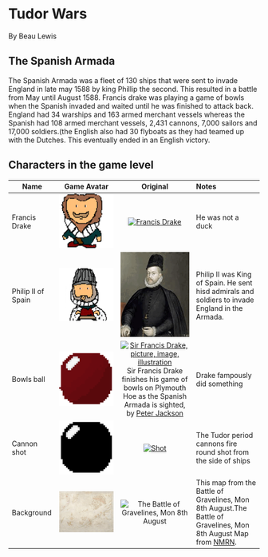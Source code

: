 # Tudor Wars

By Beau Lewis


## The Spanish Armada

The Spanish Armada was a fleet of 130 ships that were sent to invade England in late may 1588 by king Phillip the second. This resulted in a battle from May until August 1588. Francis drake was playing a game of bowls when the Spanish invaded and waited until he was finished to attack back. England had 34 warships and 163 armed merchant vessels whereas the Spanish had 108 armed merchant vessels, 2,431 cannons, 7,000 sailors and 17,000 soldiers.(the English also had 30 flyboats as they had teamed up with the Dutches. This eventually ended in an English victory.

## Characters in the game level

| Name          | Game Avatar           | Original  | Notes |
| ------------- |:---------------------:|:---------:|:----- |
| Francis Drake | [![Francis Drake](drake.gif)](drake.gif) | [![Francis Drake](https://dynaimage.cdn.cnn.com/cnn/q_auto,w_1199,c_fill,g_auto,h_674,ar_16:9/http%3A%2F%2Fcdn.cnn.com%2Fcnnnext%2Fdam%2Fassets%2F180531122429-02-francis-drake-wart-portrait.jpg)](https://edition.cnn.com/style/article/francis-drake-wart-authentication-intl/index.html) | He was not a duck |
|Philip II of Spain| [![Philip II](philip2.gif)](philip2.gif) | ![Philip II of Spain](philip2fullNew.gif)| Philip II was King of Spain. He sent hisd admirals and soldiers to invade England in the Armada. |
| Bowls ball | [![Bowls ball avatar](ball.gif)](ball.gif) | [![Sir Francis Drake, picture, image, illustration](https://www.lookandlearn.com/history-images/preview/A/A003/A003428-03.jpg)](https://www.lookandlearn.com/history-images/preview/A/A003/A003428-03.jpg) Sir Francis Drake finishes his game of bowls on Plymouth Hoe as the Spanish Armada is sighted, by [Peter Jackson](https://www.lookandlearn.com/history-images/search.php?search=Peter+Jackson&amp;bool=phrase) | Drake fampously did something | 
| Cannon shot | [![cannon shot](cannon.gif)](cannon.gif) | [![Shot](https://upload.wikimedia.org/wikipedia/commons/d/de/MaryRose-round_shot.JPG)](https://en.wikipedia.org/wiki/Round_shot) | The Tudor period cannons fire round shot from the side of ships |
|Background | [![Armada map](background2.gif)](background2.gif) | ![The Battle of Gravelines, Mon 8th August](https://www.nmrn.org.uk/sites/default/files/14569_10.jpg "The Battle of Gravelines, Mon 8th August") | This map from the Battle of Gravelines, Mon 8th August.The Battle of Gravelines, Mon 8th August Map from [NMRN](https://www.nmrn.org.uk/major-appeals/armada-maps).|


